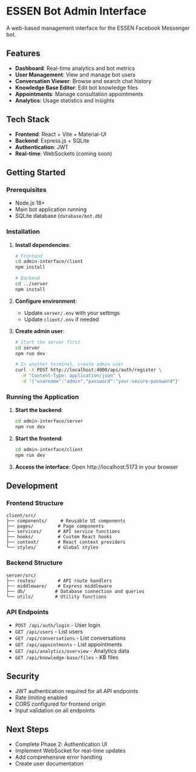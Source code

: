 # ESSEN Bot Admin Interface

A web-based management interface for the ESSEN Facebook Messenger bot.

## Features

- **Dashboard**: Real-time analytics and bot metrics
- **User Management**: View and manage bot users
- **Conversation Viewer**: Browse and search chat history
- **Knowledge Base Editor**: Edit bot knowledge files
- **Appointments**: Manage consultation appointments
- **Analytics**: Usage statistics and insights

## Tech Stack

- **Frontend**: React + Vite + Material-UI
- **Backend**: Express.js + SQLite
- **Authentication**: JWT
- **Real-time**: WebSockets (coming soon)

## Getting Started

### Prerequisites

- Node.js 18+
- Main bot application running
- SQLite database (`database/bot.db`)

### Installation

1. **Install dependencies**:
   ```bash
   # Frontend
   cd admin-interface/client
   npm install
   
   # Backend
   cd ../server
   npm install
   ```

2. **Configure environment**:
   - Update `server/.env` with your settings
   - Update `client/.env` if needed

3. **Create admin user**:
   ```bash
   # Start the server first
   cd server
   npm run dev
   
   # In another terminal, create admin user
   curl -X POST http://localhost:4000/api/auth/register \
     -H "Content-Type: application/json" \
     -d '{"username":"admin","password":"your-secure-password"}'
   ```

### Running the Application

1. **Start the backend**:
   ```bash
   cd admin-interface/server
   npm run dev
   ```

2. **Start the frontend**:
   ```bash
   cd admin-interface/client
   npm run dev
   ```

3. **Access the interface**:
   Open http://localhost:5173 in your browser

## Development

### Frontend Structure
```
client/src/
├── components/     # Reusable UI components
├── pages/         # Page components
├── services/      # API service functions
├── hooks/         # Custom React hooks
├── context/       # React context providers
└── styles/        # Global styles
```

### Backend Structure
```
server/src/
├── routes/        # API route handlers
├── middleware/    # Express middleware
├── db/           # Database connection and queries
└── utils/        # Utility functions
```

### API Endpoints

- `POST /api/auth/login` - User login
- `GET /api/users` - List users
- `GET /api/conversations` - List conversations
- `GET /api/appointments` - List appointments
- `GET /api/analytics/overview` - Analytics data
- `GET /api/knowledge-base/files` - KB files

## Security

- JWT authentication required for all API endpoints
- Rate limiting enabled
- CORS configured for frontend origin
- Input validation on all endpoints

## Next Steps

- Complete Phase 2: Authentication UI
- Implement WebSocket for real-time updates
- Add comprehensive error handling
- Create user documentation